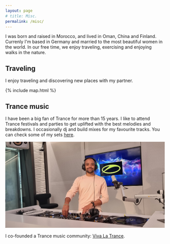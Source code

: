 ```yaml
---
layout: page
# title: Misc.
permalink: /misc/
---
```



I was born and raised in Morocco, and lived in Oman, China and Finland. Currenly I'm based in Germany and married to the most beautiful women in the world. In our free time, we enjoy traveling, exercising and enjoying walks in the nature.

## Traveling 

I enjoy traveling and discovering new places with my partner.

{% include map.html %}


## Trance music

I have been a big fan of Trance for more than 15 years. I like to attend Trance festivals and parties to get uplifted with the best melodies and breakdowns.
I occasionally dj and build mixes for my favourite tracks. You can check some of my sets [here](https://soundcloud.com/vivalatrancemusic/sets/viva-la-trance-presents-1).

![png](/img/misc/asot.jpg)

I co-founded a Trance music community: [Viva La Trance](https://www.facebook.com/vivalatrancemusic).